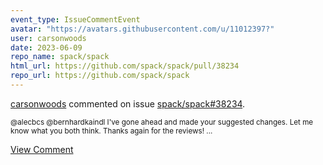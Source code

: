 ```yaml
---
event_type: IssueCommentEvent
avatar: "https://avatars.githubusercontent.com/u/11012397?"
user: carsonwoods
date: 2023-06-09
repo_name: spack/spack
html_url: https://github.com/spack/spack/pull/38234
repo_url: https://github.com/spack/spack
---
```


<a href='https://github.com/carsonwoods' target='_blank'>carsonwoods</a> commented on issue <a href='https://github.com/spack/spack/pull/38234' target='_blank'>spack/spack#38234</a>.

<small>@alecbcs @bernhardkaindl I've gone ahead and made your suggested changes. Let me know what you both think. Thanks again for the reviews! ...</small>

<a href='https://github.com/spack/spack/pull/38234' target='_blank'>View Comment</a>